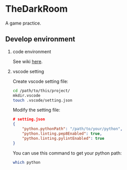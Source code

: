 # TheDarkRoom

A game practice.

## Develop environment

1. code environment

    See wiki [here](https://github.com/Pancongwen/TheDarkRoom/wiki/EnvonmentControl).

2. vscode setting

    Create vscode setting file:

    ```bash
    cd /path/to/this/project/
    mkdir.vscode
    touch .vscode/setting.json
    ```

    Modify the setting file:

    ```json
    # setting.json
    {
        "python.pythonPath": "/path/to/your/python",
        "python.linting.pep8Enabled": true,
        "python.linting.pylintEnabled": true
    }
    ```

    You can use this command to get your python path:

    ```bash
    which python
    ```